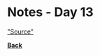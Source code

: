 # Notes - Day 13



<a href = "">"Source"</a>

**<a href = "https://github.com/scottie-l/reading-notes/tree/main/reading-notes-401">Back</a>**
